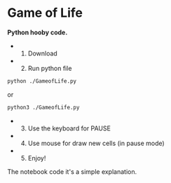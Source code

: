 # Game of Life

**Python hooby code.**

* 1. Download
* 2. Run python file
```Bash
python ./GameofLife.py
```
or
```Bash
python3 ./GameofLife.py
```
* 3. Use the keyboard for PAUSE
* 4. Use mouse for draw new cells (in pause mode)
* 5. Enjoy!

The notebook code it's a simple explanation.